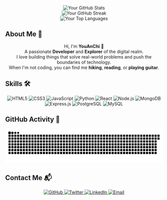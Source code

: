 <!-- Start of the README.md file -->

<!-- Header Section -->
<div align="center">
  <img src="https://github-readme-stats.vercel.app/api?username=YouAnChi&show_icons=true&theme=radical" alt="Your GitHub Stats">
  <br>
  <img src="https://github-readme-streak-stats.herokuapp.com/?user=YouAnChi&theme=radical" alt="Your GitHub Streak">
  <br>
  <img src="https://github-readme-stats.vercel.app/api/top-langs/?username=YouAnChi&langs_count=10&theme=radical" alt="Your Top Languages">
</div>

<!-- About Me Section -->
<h2>About Me 🌟</h2>
<p align="center">
  Hi, I'm <strong>YouAnChi</strong> 👋<br>
  A passionate <strong>Developer</strong> and <strong>Explorer</strong> of the digital realm.<br>
  I love building things that solve real-world problems and push the boundaries of technology.<br>
  When I'm not coding, you can find me <strong>hiking</strong>, <strong>reading</strong>, or <strong>playing guitar</strong>.
</p>

<!-- Skills Section -->
<h2>Skills 🛠️</h2>
<p align="center">
  <img src="https://img.shields.io/badge/HTML5-E34F26?style=for-the-badge&logo=html5&logoColor=white" alt="HTML5">
  <img src="https://img.shields.io/badge/CSS3-1572B6?style=for-the-badge&logo=css3&logoColor=white" alt="CSS3">
  <img src="https://img.shields.io/badge/JavaScript-F7DF1E?style=for-the-badge&logo=javascript&logoColor=black" alt="JavaScript">
  <img src="https://img.shields.io/badge/Python-3776AB?style=for-the-badge&logo=python&logoColor=white" alt="Python">
  <img src="https://img.shields.io/badge/React-61DAFB?style=for-the-badge&logo=react&logoColor=black" alt="React">
  <img src="https://img.shields.io/badge/Node.js-339933?style=for-the-badge&logo=node.js&logoColor=white" alt="Node.js">
  <img src="https://img.shields.io/badge/MongoDB-4EA94B?style=for-the-badge&logo=mongodb&logoColor=white" alt="MongoDB">
  <img src="https://img.shields.io/badge/Express.js-000000?style=for-the-badge&logo=express&logoColor=white" alt="Express.js">
  <img src="https://img.shields.io/badge/PostgreSQL-3168A2?style=for-the-badge&logo=postgresql&logoColor=white" alt="PostgreSQL">
  <img src="https://img.shields.io/badge/MySQL-00758F?style=for-the-badge&logo=mysql&logoColor=white" alt="MySQL">
</p>

<!-- Snake Animation Section -->
<h2>GitHub Activity 🐍</h2>
<p align="center">
  <img src="https://raw.githubusercontent.com/YouAnChi/YouAnChi/output/github-contribution-grid-snake.svg" alt="GitHub Contribution Snake">
</p>

<!-- Contact Section -->
<h2>Contact Me 📬</h2>
<p align="center">
  <a href="https://github.com/YouAnChi" target="_blank">
    <img src="https://img.shields.io/badge/GitHub-181717?style=for-the-badge&logo=github&logoColor=white" alt="GitHub">
  </a>
  <a href="https://twitter.com/YouAnChi" target="_blank">
    <img src="https://img.shields.io/badge/Twitter-1DA1F2?style=for-the-badge&logo=twitter&logoColor=white" alt="Twitter">
  </a>
  <a href="https://linkedin.com/in/YouAnChi" target="_blank">
    <img src="https://img.shields.io/badge/LinkedIn-0077B5?style=for-the-badge&logo=linkedin&logoColor=white" alt="LinkedIn">
  </a>
  <a href="mailto:youanchi@example.com" target="_blank">
    <img src="https://img.shields.io/badge/Email-EA4335?style=for-the-badge&logo=gmail&logoColor=white" alt="Email">
  </a>
</p>
